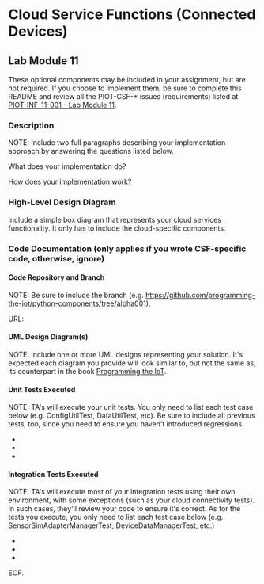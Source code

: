 # Cloud Service Functions (Connected Devices)

## Lab Module 11

These optional components may be included in your assignment, but are not required. If you choose to implement them, be sure to complete this README and review all the PIOT-CSF-* issues (requirements) listed at [PIOT-INF-11-001 - Lab Module 11](https://github.com/orgs/programming-the-iot/projects/1#column-10488514).

### Description

NOTE: Include two full paragraphs describing your implementation approach by answering the questions listed below.

What does your implementation do? 

How does your implementation work?

### High-Level Design Diagram

Include a simple box diagram that represents your cloud services functionality. It only has to include the cloud-specific components.


### Code Documentation (only applies if you wrote CSF-specific code, otherwise, ignore)

#### Code Repository and Branch

NOTE: Be sure to include the branch (e.g. https://github.com/programming-the-iot/python-components/tree/alpha001).

URL: 

#### UML Design Diagram(s)

NOTE: Include one or more UML designs representing your solution. It's expected each
diagram you provide will look similar to, but not the same as, its counterpart in the
book [Programming the IoT](https://learning.oreilly.com/library/view/programming-the-internet/9781492081401/).


#### Unit Tests Executed

NOTE: TA's will execute your unit tests. You only need to list each test case below
(e.g. ConfigUtilTest, DataUtilTest, etc). Be sure to include all previous tests, too,
since you need to ensure you haven't introduced regressions.

- 
- 
- 

#### Integration Tests Executed

NOTE: TA's will execute most of your integration tests using their own environment, with
some exceptions (such as your cloud connectivity tests). In such cases, they'll review
your code to ensure it's correct. As for the tests you execute, you only need to list each
test case below (e.g. SensorSimAdapterManagerTest, DeviceDataManagerTest, etc.)

- 
- 
- 

EOF.
